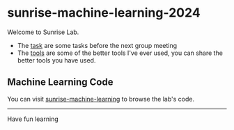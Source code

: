 # sunrise-machine-learning-2024

Welcome to Sunrise Lab.

+ The [task](./tasks/) are some tasks before the next group meeting
+ The [tools](./tools) are some of the better tools I've ever used, you can share the better tools you have used.



## Machine Learning Code

You can visit [sunrise-machine-learning](https://github.com/ZhenhHuang/sunrise-machine-learning) to browse the lab's code.



---

Have fun learning
